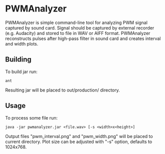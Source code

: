 PWMAnalyzer
===========

PWMAnalyzer is simple command-line tool for analyzing PWM signal captured by sound card. Signal should be captured by
external recorder (e.g. Audacity) and stored to file in WAV or AIFF format. PWMAnalyzer reconstructs pulses after high-pass
filter in sound card and creates interval and width plots.

Building
--------
To build jar run:

    ant

Resulting jar will be placed to out/production/ directory.

Usage
--------
To process some file run:

    java -jar pwmanalyzer.jar <file.wav> [-s <width>x<height>]

Output files "pwm_interval.png" and "pwm_width.png" will be placed to current directory. Plot size can be adjusted
with "-s" option, defaults to 1024x768.
